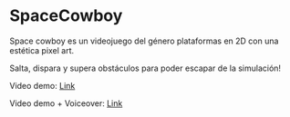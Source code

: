 # SpaceCowboy

Space cowboy es un videojuego del género plataformas en 2D con una estética pixel art.

Salta, dispara y supera obstáculos para poder escapar de la simulación!

Video demo: [Link](https://youtu.be/HBgpFIJlSYE)

Video demo + Voiceover: [Link](https://youtu.be/PImjRXe4gLY)
